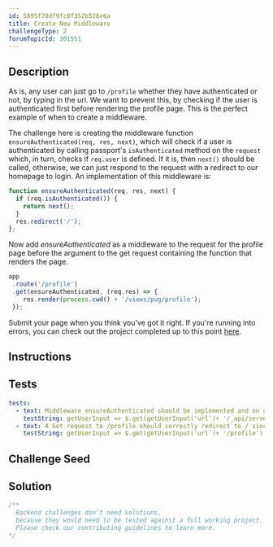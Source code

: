 ```yaml
---
id: 5895f70df9fc0f352b528e6a
title: Create New Middleware
challengeType: 2
forumTopicId: 301551
---
```


## Description

<section id='description'>

As is, any user can just go to `/profile` whether they have authenticated or not, by typing in the url. We want to prevent this, by checking if the user is authenticated first before rendering the profile page. This is the perfect example of when to create a middleware.

The challenge here is creating the middleware function `ensureAuthenticated(req, res, next)`, which will check if a user is authenticated by calling passport's `isAuthenticated` method on the `request` which, in turn, checks if `req.user` is defined. If it is, then `next()` should be called, otherwise, we can just respond to the request with a redirect to our homepage to login. An implementation of this middleware is:

```js
function ensureAuthenticated(req, res, next) {
  if (req.isAuthenticated()) {
    return next();
  }
  res.redirect('/');
};
```

Now add *ensureAuthenticated* as a middleware to the request for the profile page before the argument to the get request containing the function that renders the page.

```js
app
 .route('/profile')
 .get(ensureAuthenticated, (req,res) => {
    res.render(process.cwd() + '/views/pug/profile');
 });
```

Submit your page when you think you've got it right. If you're running into errors, you can check out the project completed up to this point [here](https://gist.github.com/camperbot/ae49b8778cab87e93284a91343da0959).

</section>

## Instructions

<section id='instructions'>

</section>

## Tests

<section id='tests'>

```yml
tests:
  - text: Middleware ensureAuthenticated should be implemented and on our /profile route.
    testString: getUserInput => $.get(getUserInput('url')+ '/_api/server.js') .then(data => { assert.match(data, /ensureAuthenticated[^]*req.isAuthenticated/gi, 'Your ensureAuthenticated middleware should be defined and utilize the req.isAuthenticated function'); assert.match(data, /profile[^]*get[^]*ensureAuthenticated/gi, 'Your ensureAuthenticated middleware should be attached to the /profile route'); }, xhr => { throw new Error(xhr.statusText); })
  - text: A Get request to /profile should correctly redirect to / since we are not authenticated.
    testString: getUserInput => $.get(getUserInput('url')+ '/profile') .then(data => { assert.match(data, /Home page/gi, 'An attempt to go to the profile at this point should redirect to the homepage since we are not logged in'); }, xhr => { throw new Error(xhr.statusText); })

```

</section>

## Challenge Seed

<section id='challengeSeed'>

</section>

## Solution

<section id='solution'>

```js
/**
  Backend challenges don't need solutions, 
  because they would need to be tested against a full working project. 
  Please check our contributing guidelines to learn more.
*/
```

</section>

